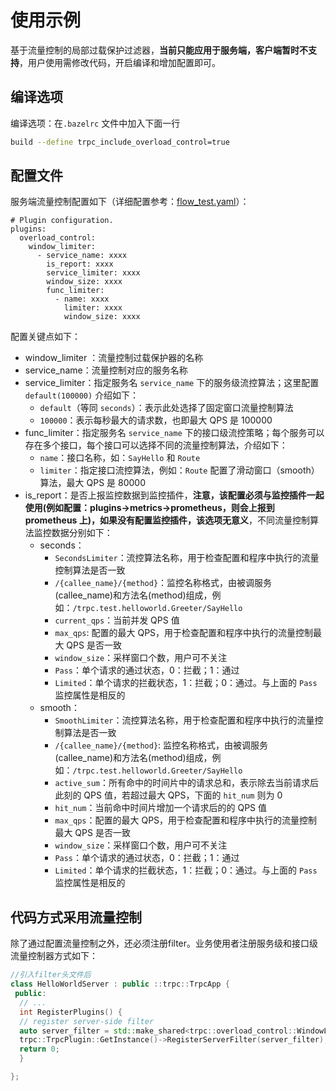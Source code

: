 # 使用示例

基于流量控制的局部过载保护过滤器，**当前只能应用于服务端，客户端暂时不支持**，用户使用需修改代码，开启编译和增加配置即可。

## 编译选项

编译选项：在`.bazelrc` 文件中加入下面一行

```sh
build --define trpc_include_overload_control=true
```
## 配置文件

服务端流量控制配置如下（详细配置参考：[flow_test.yaml](../../trpc/overload_control/flow_control/flow_test.yaml)）：
```
# Plugin configuration.
plugins:
  overload_control:
    window_limiter:
      - service_name: xxxx
        is_report: xxxx
        service_limiter: xxxx
        window_size: xxxx
        func_limiter: 
          - name: xxxx
            limiter: xxxx
            window_size: xxxx
```

配置关键点如下：

- window_limiter  ：流量控制过载保护器的名称
- service_name：流量控制对应的服务名称
- service_limiter：指定服务名 `service_name` 下的服务级流控算法；这里配置 `default(100000)` 介绍如下：
  - `default`（等同 `seconds`）：表示此处选择了固定窗口流量控制算法
  - `100000`：表示每秒最大的请求数，也即最大 QPS 是 100000
- func_limiter：指定服务名 `service_name` 下的接口级流控策略；每个服务可以存在多个接口，每个接口可以选择不同的流量控制算法，介绍如下：
  - `name`：接口名称，如：`SayHello` 和 `Route`
  - `limiter`：指定接口流控算法，例如：`Route` 配置了滑动窗口（smooth）算法，最大 QPS 是 80000
- is_report：是否上报监控数据到监控插件，**注意，该配置必须与监控插件一起使用(例如配置：plugins->metrics->prometheus，则会上报到 prometheus 上)，如果没有配置监控插件，该选项无意义**，不同流量控制算法监控数据分别如下：
  - seconds：
    - `SecondsLimiter`：流控算法名称，用于检查配置和程序中执行的流量控制算法是否一致
    - `/{callee_name}/{method}`：监控名称格式，由被调服务(callee_name)和方法名(method)组成，例如：`/trpc.test.helloworld.Greeter/SayHello`
    - `current_qps`：当前并发 QPS 值
    - `max_qps`: 配置的最大 QPS，用于检查配置和程序中执行的流量控制最大 QPS 是否一致
    - `window_size`：采样窗口个数，用户可不关注
    - `Pass`：单个请求的通过状态，0：拦截；1：通过
    - `Limited`：单个请求的拦截状态，1：拦截；0：通过。与上面的 `Pass` 监控属性是相反的
  - smooth：
    - `SmoothLimiter`：流控算法名称，用于检查配置和程序中执行的流量控制算法是否一致
    - `/{callee_name}/{method}`: 监控名称格式，由被调服务(callee_name)和方法名(method)组成，例如：`/trpc.test.helloworld.Greeter/SayHello`
    - `active_sum`：所有命中的时间片中的请求总和，表示除去当前请求后此刻的 QPS 值，若超过最大 QPS，下面的 `hit_num` 则为 0
    - `hit_num`：当前命中时间片增加一个请求后的的 QPS 值
    - `max_qps`：配置的最大 QPS，用于检查配置和程序中执行的流量控制最大 QPS 是否一致
    - `window_size`：采样窗口个数，用户可不关注
    - `Pass`：单个请求的通过状态，0：拦截；1：通过
    - `Limited`：单个请求的拦截状态，1：拦截；0：通过。与上面的 `Pass` 监控属性是相反的

## 代码方式采用流量控制

除了通过配置流量控制之外，还必须注册filter。业务使用者注册服务级和接口级流量控制器方式如下：

```cpp
//引入filter头文件后
class HelloWorldServer : public ::trpc::TrpcApp {
 public:
  // ...
  int RegisterPlugins() {
  // register server-side filter
  auto server_filter = std::make_shared<trpc::overload_control::WindowLimiterOverloadControlFilter>();
  trpc::TrpcPlugin::GetInstance()->RegisterServerFilter(server_filter);
  return 0;
  }

};
```


